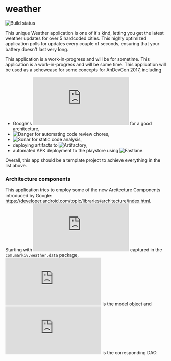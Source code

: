 # weather

![Build status](https://travis-ci.org/vikrambodicherla/weather.svg?branch=master)

This unique Weather application is one of it's kind, letting you get the latest weather updates for over 5 hardcoded cities. This highly optimized application polls for updates every couple of seconds, ensuring that your battery doesn't last very long.

This application is a work-in-progress and will be for sometime. This application is a work-in-progress and will be some time. This application will be used as a schowcase for some concepts for AnDevCon 2017, including 
* Google's ![Architecture Components](https://developer.android.com/topic/libraries/architecture/index.html) for a good architecture, 
* ![Danger](http://danger.systems) for automating code review chores, 
* ![Sonar](https://sonarcloud.io) for static code analysis, 
* deploying artifacts to ![Artifactory](https://www.jfrog.com/artifactory), 
* automated APK deployment to the playstore using ![Fastlane](https://fastlane.tools/).

Overall, this app should be a template project to achieve everything in the list above.

### Architecture components
This application tries to employ some of the new Arcitecture Components introduced by Google: https://developer.android.com/topic/libraries/architecture/index.html. Starting with ![Room](https://developer.android.com/topic/libraries/architecture/room.html) captured in the `com.markiv.weather.data` package, ![`WeatherConditions`](https://github.com/vikrambodicherla/weather/blob/master/weather-app/src/main/java/com/markiv/weather/data/WeatherConditions.java) is the model object and ![`WeatherConditionsDao`](https://github.com/vikrambodicherla/weather/blob/master/weather-app/src/main/java/com/markiv/weather/data/WeatherConditionsDao.java) is the corresponding DAO. 
